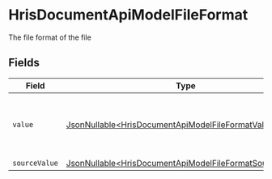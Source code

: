 # HrisDocumentApiModelFileFormat

The file format of the file


## Fields

| Field                                                                                                                            | Type                                                                                                                             | Required                                                                                                                         | Description                                                                                                                      | Example                                                                                                                          |
| -------------------------------------------------------------------------------------------------------------------------------- | -------------------------------------------------------------------------------------------------------------------------------- | -------------------------------------------------------------------------------------------------------------------------------- | -------------------------------------------------------------------------------------------------------------------------------- | -------------------------------------------------------------------------------------------------------------------------------- |
| `value`                                                                                                                          | [JsonNullable\<HrisDocumentApiModelFileFormatValue>](../../models/components/HrisDocumentApiModelFileFormatValue.md)             | :heavy_minus_sign:                                                                                                               | The file format of the file, expressed as a file extension                                                                       | pdf                                                                                                                              |
| `sourceValue`                                                                                                                    | [JsonNullable\<HrisDocumentApiModelFileFormatSourceValue>](../../models/components/HrisDocumentApiModelFileFormatSourceValue.md) | :heavy_minus_sign:                                                                                                               | N/A                                                                                                                              | abc                                                                                                                              |